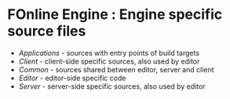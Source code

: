 # FOnline Engine : Engine specific source files

* *Applications* - sources with entry points of build targets
* *Client* - client-side specific sources, also used by editor
* *Common* - sources shared between editor, server and client
* *Editor* - editor-side specific code
* *Server* - server-side specific sources, also used by editor
